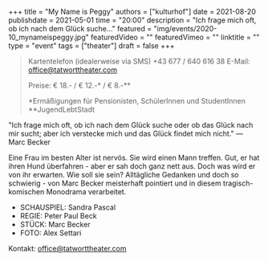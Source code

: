 +++
title = "My Name is Peggy"
authors = ["kulturhof"]
date = 2021-08-20
publishdate = 2021-05-01
time = "20:00"
description = "Ich frage mich oft, ob ich nach dem Glück suche..."
featured = "img/events/2020-10_mynameispeggy.jpg"
featuredVideo = ""
featuredVimeo = ""
linktitle = ""
type = "event"
tags = ["theater"]
draft = false
+++

>
> Kartentelefon (idealerweise via SMS) +43 677 / 640 616 38
E-Mail: office@tatworttheater.com
>
> Preise: € 18.- / € 12.-\* / € 8.-\*\*
>
> \*Ermäßigungen für Pensionisten, SchülerInnen und StudentInnen \*\*JugendLebtStadt

"Ich frage mich oft, ob ich nach dem Glück suche oder ob das Glück nach mir sucht; aber ich verstecke mich und das Glück findet mich nicht." — Marc Becker

Eine Frau im besten Alter ist nervös. Sie wird einen Mann treffen. Gut, er hat ihren Hund überfahren - aber er sah doch ganz nett aus. Doch was wird er von ihr erwarten. Wie soll sie sein? Alltägliche Gedanken und doch so schwierig - von Marc Becker meisterhaft pointiert und in diesem tragisch-komischen Monodrama verarbeitet.

- SCHAUSPIEL: Sandra Pascal 
- REGIE: Peter Paul Beck 
- STÜCK: Marc Becker 
- FOTO: Alex Settari

Kontakt: [office@tatworttheater.com](mailto:office@tatworttheater.com)